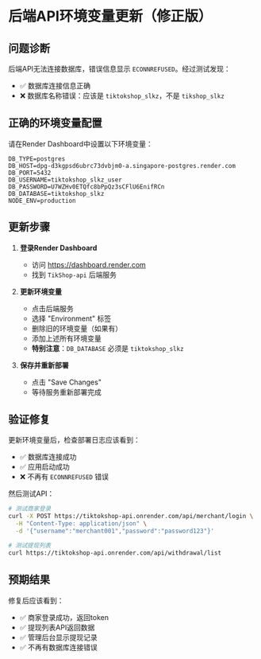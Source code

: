 # 后端API环境变量更新（修正版）

## 问题诊断
后端API无法连接数据库，错误信息显示 `ECONNREFUSED`。经过测试发现：
- ✅ 数据库连接信息正确
- ❌ 数据库名称错误：应该是 `tiktokshop_slkz`，不是 `tikshop_slkz`

## 正确的环境变量配置

请在Render Dashboard中设置以下环境变量：

```
DB_TYPE=postgres
DB_HOST=dpg-d3kgpsd6ubrc73dvbjm0-a.singapore-postgres.render.com
DB_PORT=5432
DB_USERNAME=tiktokshop_slkz_user
DB_PASSWORD=U7WZHv0ETQfc8bPpQz3sCFlU6EnifRCn
DB_DATABASE=tiktokshop_slkz
NODE_ENV=production
```

## 更新步骤

1. **登录Render Dashboard**
   - 访问 https://dashboard.render.com
   - 找到 `TikShop-api` 后端服务

2. **更新环境变量**
   - 点击后端服务
   - 选择 "Environment" 标签
   - 删除旧的环境变量（如果有）
   - 添加上述所有环境变量
   - **特别注意**：`DB_DATABASE` 必须是 `tiktokshop_slkz`

3. **保存并重新部署**
   - 点击 "Save Changes"
   - 等待服务重新部署完成

## 验证修复

更新环境变量后，检查部署日志应该看到：
- ✅ 数据库连接成功
- ✅ 应用启动成功
- ❌ 不再有 `ECONNREFUSED` 错误

然后测试API：
```bash
# 测试商家登录
curl -X POST https://tiktokshop-api.onrender.com/api/merchant/login \
  -H "Content-Type: application/json" \
  -d '{"username":"merchant001","password":"password123"}'

# 测试提现列表
curl https://tiktokshop-api.onrender.com/api/withdrawal/list
```

## 预期结果

修复后应该看到：
- ✅ 商家登录成功，返回token
- ✅ 提现列表API返回数据
- ✅ 管理后台显示提现记录
- ✅ 不再有数据库连接错误
